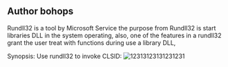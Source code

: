 ## Author bohops

Rundll32 is a tool by Microsoft Service the purpose from Rundll32 is start libraries DLL in the system operating, also, one of the features in a rundll32 grant the user treat with functions during use a library DLL,


Synopsis:
Use rundll32 to invoke CLSID:
![12313123131231231](https://user-images.githubusercontent.com/25440152/47966426-df219a80-e05a-11e8-9f37-8c2917cce381.PNG)

